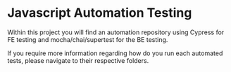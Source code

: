 # Javascript Automation Testing
Within this project you will find an automation repository using Cypress for FE testing and mocha/chai/supertest for the BE testing.

If you require more information regarding how do you run each automated tests, please navigate to their respective folders.
